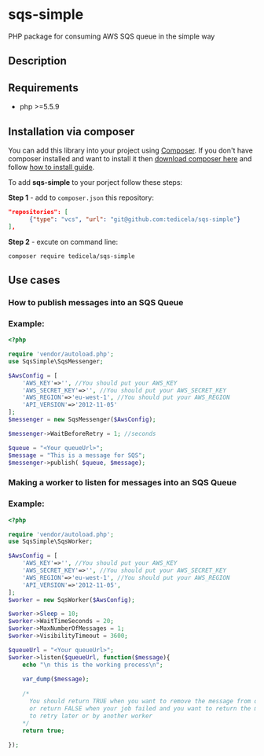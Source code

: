 # sqs-simple
PHP package for consuming AWS SQS queue in the simple way

## Description


## Requirements
- php >=5.5.9

## Installation via composer
You can add this library into your project using [Composer](https://getcomposer.org). If you don't have composer installed and want to install it then [download composer here](https://getcomposer.org/download/) and follow [how to install guide](https://getcomposer.org/doc/00-intro.md). 

To add **sqs-simple** to your porject follow these steps:

**Step 1** - add to `composer.json` this repository:
```json
"repositories": [
      {"type": "vcs", "url": "git@github.com:tedicela/sqs-simple"}
],
```

**Step 2** - excute on command line:
```
composer require tedicela/sqs-simple
```

## Use cases

### How to publish messages into an SQS Queue
### Example:
```php
<?php

require 'vendor/autoload.php';
use SqsSimple\SqsMessenger;

$AwsConfig = [
    'AWS_KEY'=>'', //You should put your AWS_KEY 
    'AWS_SECRET_KEY'=>'', //You should put your AWS_SECRET_KEY 
    'AWS_REGION'=>'eu-west-1', //You should put your AWS_REGION 
    'API_VERSION'=>'2012-11-05'
];
$messenger = new SqsMessenger($AwsConfig);

$messenger->WaitBeforeRetry = 1; //seconds

$queue = "<Your queueUrl>";
$message = "This is a message for SQS";
$messenger->publish( $queue, $message);
```

### Making a worker to listen for messages into an SQS Queue
### Example:
```php
<?php

require 'vendor/autoload.php';
use SqsSimple\SqsWorker;

$AwsConfig = [
    'AWS_KEY'=>'', //You should put your AWS_KEY 
    'AWS_SECRET_KEY'=>'', //You should put your AWS_SECRET_KEY 
    'AWS_REGION'=>'eu-west-1', //You should put your AWS_REGION 
    'API_VERSION'=>'2012-11-05',
];
$worker = new SqsWorker($AwsConfig);

$worker->Sleep = 10;
$worker->WaitTimeSeconds = 20;
$worker->MaxNumberOfMessages = 1;
$worker->VisibilityTimeout = 3600;

$queueUrl = "<Your queueUrl>";
$worker->listen($queueUrl, function($message){
    echo "\n this is the working process\n";
    
    var_dump($message);
    
    /*
      You should return TRUE when you want to remove the message from queue (ACK) 
      or return FALSE when your job failed and you want to return the message back to queue(NACK) 
      to retry later or by another worker
    */
    return true;
    
});
```

